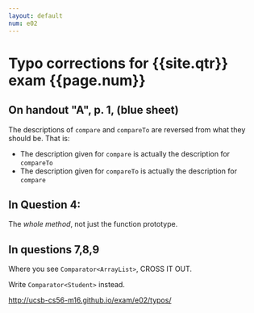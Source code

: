 ```yaml
---
layout: default
num: e02
---
```


# Typo corrections for {{site.qtr}} exam {{page.num}}

## On handout "A", p. 1, (blue sheet)

The descriptions of `compare` and `compareTo` are reversed from what they should be.  That is:
*    The description given for `compare` is actually the description for `compareTo`
*    The description given for `compareTo` is actually the description for `compare`

## In Question 4:
The *whole method*, not just the function prototype.

## In questions 7,8,9

Where you see `Comparator<ArrayList>`, CROSS IT OUT.

Write `Comparator<Student>` instead.

<http://ucsb-cs56-m16.github.io/exam/e02/typos/>
